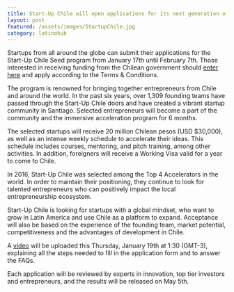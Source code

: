 ```yaml
---
title: Start-Up Chile will open applications for its next generation of Seed
layout: post
featured: /assets/images/StartupChile.jpg
category: latinohub
---
```


<p>
Startups from all around the globe can submit their applications for the Start-Up Chile Seed program from January 17th until February 7th. Those interested in receiving funding from the Chilean government should <a href="http://www.startupchile.org/apply-seed/">enter here</a> and apply according to the Terms &amp; Conditions. 
</p>

<p>
The program is renowned for bringing together entrepreneurs from Chile and around the world. In the past six years, over 1,309 founding teams have passed through the Start-Up Chile doors and have created a vibrant startup community in Santiago. Selected entrepreneurs will become a part of the community and the immersive acceleration program for 6 months. 
</p>

<p>
The selected startups will receive 20 million Chilean pesos (USD $30,000), as well as an intense weekly schedule to accelerate their ideas. This schedule includes courses, mentoring, and pitch training, among other activities. In addition, foreigners will receive a Working Visa valid for a year to come to Chile. 
</p>

<!--more-->

<p>
In 2016, Start-Up Chile was selected among the Top 4 Accelerators in the world. In order to maintain their positioning, they continue to look for talented entrepreneurs who can positively impact the local entrepreneurship ecosystem. 
</p>

<p>
Start-Up Chile is looking for startups with a global mindset, who want to grow in Latin America and use Chile as a platform to expand. Acceptance will also be based on the experience of the founding team, market potential, competitiveness and the advantages of development in Chile. 
</p>

<p>
A <a href="http://www.startupchile.org/webinar/">video</a> will be uploaded this Thursday, January 19th at 1:30 (GMT-3), explaining all the steps needed to fill in the application form and to answer the FAQs.
</p>

<p>
Each application will be reviewed by experts in innovation, top tier investors and entrepreneurs, and the results will be released on May 5th. 
</p>


